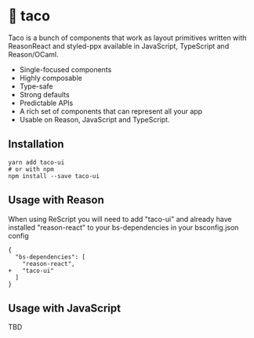 # 🌮 taco

Taco is a bunch of components that work as layout primitives written with ReasonReact and styled-ppx available in JavaScript, TypeScript and Reason/OCaml.

- Single-focused components
- Highly composable
- Type-safe
- Strong defaults
- Predictable APIs
- A rich set of components that can represent all your app
- Usable on Reason, JavaScript and TypeScript.

## Installation

```
yarn add taco-ui
# or with npm
npm install --save taco-ui
```

## Usage with Reason

When using ReScript you will need to add "taco-ui" and already have installed "reason-react" to your bs-dependencies in your bsconfig.json config
```
{
  "bs-dependencies": [
    "reason-react",
+   "taco-ui"
  ]
}
```

## Usage with JavaScript

TBD